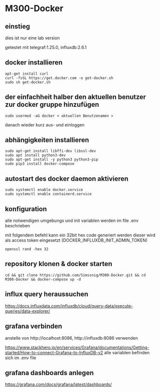 # M300-Docker
## einstieg
dies ist nur eine lab version

getestet mit telegraf:1.25.0, influxdb:2.6.1
## docker installieren
```
apt-get install curl
curl -fsSL https://get.docker.com -o get-docker.sh
sudo sh get-docker.sh
```
## der einfachheit halber den aktuellen benutzer zur docker gruppe hinzufügen
```
sudo usermod -aG docker < aktuellen Benutzenamen >
```
danach wieder kurz aus- und einloggen
## abhängigkeiten installieren
```
sudo apt-get install libffi-dev libssl-dev
sudo apt install python3-dev
sudo apt-get install -y python3 python3-pip
sudo pip3 install docker-compose
```
## autostart des docker daemon aktivieren
```
sudo systemctl enable docker.service
sudo systemctl enable containerd.service
```
## konfiguration
alle notwendigen umgebungs und init variablen werden im file .env beschrieben

mit folgendem befehl kann ein 32bit hex code generiert werden
dieser wird als access token eingesetzt (DOCKER_INFLUXDB_INIT_ADMIN_TOKEN)
```
openssl rand -hex 32
```
## repository klonen & docker starten
```
cd && git clone https://github.com/Simssnig/M300-Docker.git && cd M300-Docker && docker-compose up -d
```
## influx query heraussuchen
https://docs.influxdata.com/influxdb/cloud/query-data/execute-queries/data-explorer/
## grafana verbinden
anstelle von http://localhost:8086, http://influxdb:8086 verwenden 

https://www.stackhero.io/en/services/Grafana/documentations/Getting-started/How-to-connect-Grafana-to-InfluxDB-v2
alle variablen befinden sich im .env file
## grafana dashboards anlegen
https://grafana.com/docs/grafana/latest/dashboards/
